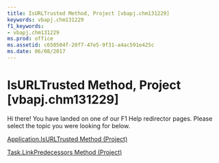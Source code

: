 ```yaml
---
title: IsURLTrusted Method, Project [vbapj.chm131229]
keywords: vbapj.chm131229
f1_keywords:
- vbapj.chm131229
ms.prod: office
ms.assetid: c650504f-20f7-47e5-9f31-a4ac591e425c
ms.date: 06/08/2017
---
```



# IsURLTrusted Method, Project [vbapj.chm131229]

Hi there! You have landed on one of our F1 Help redirector pages. Please select the topic you were looking for below.

[Application.IsURLTrusted Method (Project)](http://msdn.microsoft.com/library/850f5c99-7412-3da7-e136-04f86cd7c42d%28Office.15%29.aspx)

[Task.LinkPredecessors Method (Project)](http://msdn.microsoft.com/library/6aaf3dfc-3f8c-a7a7-9f7f-59bd1d5a50b3%28Office.15%29.aspx)


